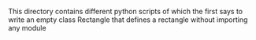 This directory contains different python scripts of which the first says to write an empty class Rectangle that defines a rectangle without importing any module
